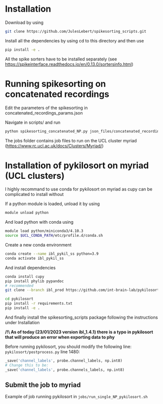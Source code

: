 # Installation

Download by using

```bash
git clone https://github.com/JulesLebert/spikesorting_scripts.git
```

Install all the dependencies by using cd to this directory and then use

```bash
pip install -e .
```

All the spike sorters have to be installed separately (see https://spikeinterface.readthedocs.io/en/0.13.0/sortersinfo.html)

# Running spikesorting on concatenated recordings

Edit the parameters of the spikesorting in concatenated_recordings_params.json

Navigate in scripts/ and run

```bash
python spikesorting_concatenated_NP.py json_files/concatenated_recordings_params.json
```

The jobs folder contains job files to run on the UCL cluster myriad (https://www.rc.ucl.ac.uk/docs/Clusters/Myriad/)


# Installation of pykilosort on myriad (UCL clusters)

I highly recommand to use conda for pykilosort on myriad as cupy can be complicated to install without

If a python module is loaded, unload it by using

```bash   
module unload python
```

And load python with conda using

```bash
module load python/miniconda3/4.10.3
source $UCL_CONDA_PATH/etc/profile.d/conda.sh
```

Create a new conda environment

```bash
conda create --name ibl_pykil_ss python=3.9
conda activate ibl_pykil_ss
```

And install dependencies

```bash
conda install cupy
pip install phylib pypandoc
# recommended
git clone --branch ibl_prod https://github.com/int-brain-lab/pykilosort

cd pykilosort
pip install -r requirements.txt
pip install -e .
```

And finally install the spikesorting_scripts package following the instructions under Installation

**/!\ As of today (23/01/2023 version ibl_1.4.1) there is a typo in pykilosort that will produce an error when exporting data to phy**

Before running pykilosort, you should modify the following line:
`pykilosort/postprocess.py` line 1480:

```python
_save('channel_labels', probe.channel_labels, np.int8)
# Change this to be:
_save('channel_labels', probe.channels_labels, np.int8)
```

## Submit the job to myriad
Example of job running pykilosort in `jobs/run_single_NP_pykilosort.sh`
